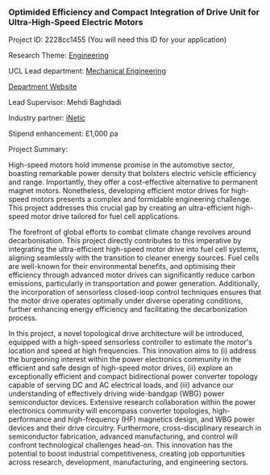 ### Optimided Efficiency and Compact Integration of Drive Unit for Ultra-High-Speed Electric Motors

Project ID: 2228cc1455
(You will need this ID for your application)

Research Theme: [Engineering](../themes/engineering.md)

UCL Lead department: [Mechanical Engineering](../departments/mechanical-engineering.md)

[Department Website](https://www.ucl.ac.uk/mechanical-engineering)

Lead Supervisor: Mehdi Baghdadi

Industry partner: [iNetic](https://www.inetic.co.uk/ )

Stipend enhancement: £1,000 pa

Project Summary:

High-speed motors hold immense promise in the automotive sector, boasting remarkable power density that bolsters electric vehicle efficiency and range. Importantly, they offer a cost-effective alternative to permanent magnet motors. Nonetheless, developing efficient motor drives for high-speed motors presents a complex and formidable engineering challenge. This project addresses this crucial gap by creating an ultra-efficient high-speed motor drive tailored for fuel cell applications.

The forefront of global efforts to combat climate change revolves around decarbonisation. This project directly contributes to this imperative by integrating the ultra-efficient high-speed motor drive into fuel cell systems, aligning seamlessly with the transition to cleaner energy sources. Fuel cells are well-known for their environmental benefits, and optimising their efficiency through advanced motor drives can significantly reduce carbon emissions, particularly in transportation and power generation. Additionally, the incorporation of sensorless closed-loop control techniques ensures that the motor drive operates optimally under diverse operating conditions, further enhancing energy efficiency and facilitating the decarbonization process.

In this project, a novel topological drive architecture will be introduced, equipped with a high-speed sensorless controller to estimate the motor's location and speed at high frequencies. This innovation aims to (i) address the burgeoning interest within the power electronics community in the efficient and safe design of high-speed motor drives, (ii) explore an exceptionally efficient and compact bidirectional power converter topology capable of serving DC and AC electrical loads, and (iii) advance our understanding of effectively driving wide-bandgap (WBG) power semiconductor devices. Extensive research collaboration within the power electronics community will encompass converter topologies, high-performance and high-frequency (HF) magnetics design, and WBG power devices and their drive circuitry. Furthermore, cross-disciplinary research in semiconductor fabrication, advanced manufacturing, and control will confront technological challenges head-on.
This innovation has the potential to boost industrial competitiveness, creating job opportunities across research, development, manufacturing, and engineering sectors.
